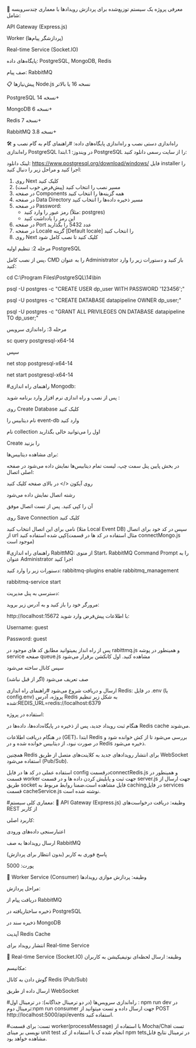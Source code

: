 🎯 معرفی پروژه
یک سیستم توزیع‌شده برای پردازش رویدادها با معماری چندسرویسه شامل:

API Gateway (Express.js)

Worker (پردازشگر پیام‌ها)

Real-time Service (Socket.IO)

پایگاه‌های داده: 
PostgreSQL, MongoDB, Redis

صف پیام:
RabbitMQ


📋 پیش‌نیازها
Node.js نسخه 16 یا بالاتر

PostgreSQL نسخه 14+

MongoDB نسخه 6+

Redis نسخه 7+

RabbitMQ نسخه 3.8+

🛠️ راه‌اندازی دستی
 نصب و راه‌اندازی پایگاه‌های داده:
 #راهنمای گام به گام نصب و راه‌اندازی PostgreSQL در ویندوز:
 1.ابتدا PostgreSQL را از سایت رسمی دانلود کنید:

لینک دانلود: https://www.postgresql.org/download/windows/
فایل installer را اجرا کنید و مراحل زیر را دنبال کنید:
1. روی Next کلیک کنید
2. مسیر نصب را انتخاب کنید (پیش‌فرض خوب است)
3. در صفحه Components همه گزینه‌ها را انتخاب کنید
4. در صفحه Data Directory مسیر ذخیره داده‌ها را انتخاب کنید
5. در صفحه Password:
   - رمز عبور را وارد کنید (مثلاً: postgres)
   - این رمز را یادداشت کنید
6. در صفحه Port عدد 5432 را بگذارید
7. در صفحه Locale گزینه [Default locale] را انتخاب کنید
8. روی Next کلیک کنید تا نصب کامل شود

مرحله 2: تنظیم اولیه PostgreSQL

پس از نصب کامل، CMD را به عنوان Administrator باز کنید و دستورات زیر را وارد کنید:

cd C:\Program Files\PostgreSQL\14\bin

psql -U postgres -c "CREATE USER dp_user WITH PASSWORD '123456';"

psql -U postgres -c "CREATE DATABASE datapipeline OWNER dp_user;"

psql -U postgres -c "GRANT ALL PRIVILEGES ON DATABASE datapipeline TO dp_user;"

مرحله 3: راه‌اندازی سرویس

sc query postgresql-x64-14

سپس

net stop postgresql-x64-14

net start postgresql-x64-14

#راهنمای راه اندازی Mongodb:

پس از نصب و راه اندازی نرم افزار وارد برنامه شوید :

روی Create Database کلیک کنید

نام دیتابیس را event-db وارد کنید

نام collection اول را می‌توانید خالی بگذارید

Create را بزنید

برای مشاهده دیتابیس‌ها:

در بخش پایین پنل سمت چپ، لیست تمام دیتابیس‌ها نمایش داده می‌شود
در صفحه اصلی اتصال:

روی آیکون </> در بالای صفحه کلیک کنید

رشته اتصال نمایش داده می‌شود

آن را کپی کنید.
پس از تست اتصال موفق

روی Save Connection کلیک کنید

نامی برای این اتصال انتخاب کنید (مثلا Local Event DB)
سپس در کد خود برای اتصال از url کپی شده استفاده کنید(مثال استفاده در کد ها در قسمت connectMongo.js موجود است)

#راهنمای  راه اندازی RabittMQ:
از منوی Start، RabbitMQ Command Prompt را به عنوان Administrator اجرا کنید

دستورات زیر را وارد کنید:
rabbitmq-plugins enable rabbitmq_management

rabbitmq-service start

دسترسی به پنل مدیریت:

مرورگر خود را باز کنید و به آدرس زیر بروید:


http://localhost:15672
با اطلاعات پیش‌فرض وارد شوید:

Username: guest

Password: guest

پس از راه انداز یمیتوانید مطابق کد های موجود در  rabittmq.js و همینطور در پوشه service صفحه queue.js مشاهده کنید.
اول کانکشن برقرار می‌شود

سپس کانال ساخته می‌شود

صف تعریف می‌شود (اگر از قبل نباشد)

ارسال و دریافت شروع می‌شود
#راهنمای راه اندازی Redis:
در فایل .env (یا config.env) پروژه، آدرس Redis به شکل زیر تنظیم شده:REDIS_URL=redis://localhost:6379

استفاده در پروژه:

هنگام ثبت رویداد جدید، پس از ذخیره در پایگاه‌داده‌ها، داده‌ها در Redis cache می‌شوند.

در هنگام دریافت اطلاعات (GET)،
ابتدا Redis بررسی می‌شود تا از کش خوانده شود و در صورت نبود، از دیتابیس خوانده شده و در Redis ذخیره می‌شود.

همچنین Redis برای انتشار رویدادهای جدید به کلاینت‌های متصل از طریق WebSocket استفاده می‌شود (Pub/Sub).

استفاده عملی در کد ها در فایل config درقسمتconnectRedis.js و همینطور در قسمت worker جهت ثبت و پابلیش کردن داده ها و در قسمت server.js جهت ارسال از طریق socket قایل مشاهده است،ضمنا روابط مربوط به cachingدر فایل services قسمت cacheService.js نوشته شده است.


#معماری کلی سیستم:
📌 API Gateway (Express.js)
وظیفه: دریافت درخواست‌های REST از کاربر

کاربرد اصلی:

اعتبارسنجی داده‌های ورودی

ارسال رویدادها به صف RabbitMQ

پاسخ فوری به کاربر (بدون انتظار برای پردازش)

پورت: 5000

📌 Worker Service (Consumer)
وظیفه: پردازش موازی رویدادها

مراحل پردازش:

دریافت پیام از RabbitMQ

ذخیره ساختاریافته در PostgreSQL

ذخیره سند در MongoDB

آپدیت Redis Cache

انتشار رویداد برای Real-time Service

📌 Real-time Service (Socket.IO)
وظیفه: ارسال لحظه‌ای نوتیفیکیشن به کاربران

مکانیسم:

گوش دادن به کانال Redis (Pub/Sub)

ارسال داده از طریق WebSocket


#راه‌اندازی سرویس‌ها (در دو ترمینال جداگانه):
در ترمینال اول : npm run dev
در ترمینال دوم:npm run consumer
جهت ارسال داده و تست میتوانید از POST http://localhost:5000/api/events استفاده کنید.

#تست:
برای قسمت worker(processMessage) با استفاده از Mocha/Chai تست نویسی بر مینای unit test انجام شده ک با استفاده از کد npm tetsدر ترمینال نتایج قابل مشاهده خواهد بود.








